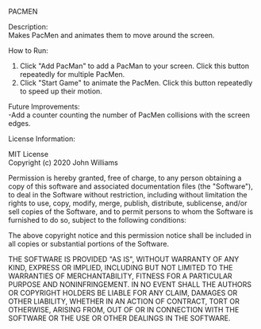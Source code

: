 PACMEN  

Description:  
Makes PacMen and animates them to move around the screen.  

How to Run:  
1. Click "Add PacMan" to add a PacMan to your screen.  Click this button repeatedly for multiple PacMen.  
2. Click "Start Game" to animate the PacMen.  Click this button repeatedly to speed up their motion.  

Future Improvements:  
-Add a counter counting the number of PacMen collisions with the screen edges.  

License Information:  

MIT License  
Copyright (c) 2020 John Williams  

Permission is hereby granted, free of charge, to any person obtaining a copy
of this software and associated documentation files (the "Software"), to deal
in the Software without restriction, including without limitation the rights
to use, copy, modify, merge, publish, distribute, sublicense, and/or sell
copies of the Software, and to permit persons to whom the Software is
furnished to do so, subject to the following conditions:

The above copyright notice and this permission notice shall be included in all
copies or substantial portions of the Software.

THE SOFTWARE IS PROVIDED "AS IS", WITHOUT WARRANTY OF ANY KIND, EXPRESS OR
IMPLIED, INCLUDING BUT NOT LIMITED TO THE WARRANTIES OF MERCHANTABILITY,
FITNESS FOR A PARTICULAR PURPOSE AND NONINFRINGEMENT. IN NO EVENT SHALL THE
AUTHORS OR COPYRIGHT HOLDERS BE LIABLE FOR ANY CLAIM, DAMAGES OR OTHER
LIABILITY, WHETHER IN AN ACTION OF CONTRACT, TORT OR OTHERWISE, ARISING FROM,
OUT OF OR IN CONNECTION WITH THE SOFTWARE OR THE USE OR OTHER DEALINGS IN THE
SOFTWARE.